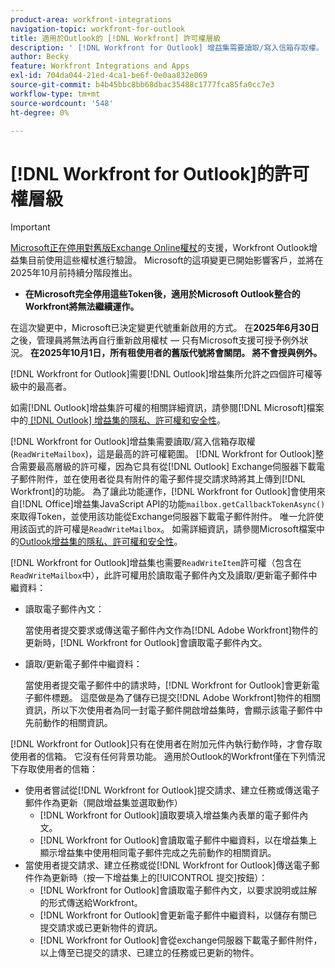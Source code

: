 ```yaml
---
product-area: workfront-integrations
navigation-topic: workfront-for-outlook
title: 適用於Outlook的 [!DNL Workfront] 許可權層級
description: ' [!DNL Workfront for Outlook] 增益集需要讀取/寫入信箱存取權。  [!DNL Workfront for Outlook] 整合需要最高層級的許可權，因為它具有從Outlook Exchange伺服器下載電子郵件附件，並在使用者從具有附件的電子郵件提交請求時將其上傳到 [!DNL Workfront]的功能。'
author: Becky
feature: Workfront Integrations and Apps
exl-id: 704da044-21ed-4ca1-be6f-0e0aa832e069
source-git-commit: b4b45bbc8bb68dbac35488c1777fca85fa0cc7e3
workflow-type: tm+mt
source-wordcount: '548'
ht-degree: 0%

---
```


# [!DNL Workfront for Outlook]的許可權層級

>[!IMPORTANT]
>
>[Microsoft正在停用對舊版Exchange Online權杖](https://learn.microsoft.com/en-us/office/dev/add-ins/outlook/faq-nested-app-auth-outlook-legacy-tokens)的支援，Workfront Outlook增益集目前使用這些權杖進行驗證。 Microsoft的這項變更已開始影響客戶，並將在2025年10月前持續分階段推出。
>
>* **在Microsoft完全停用這些Token後，適用於Microsoft Outlook整合的Workfront將無法繼續運作。**
>
>在這次變更中，Microsoft已決定變更代號重新啟用的方式。 在&#x200B;**2025年6月30日**&#x200B;之後，管理員將無法再自行重新啟用權杖 — 只有Microsoft支援可授予例外狀況。 **在2025年10月1日，所有租使用者的舊版代號將會關閉。 將不會授與例外。**


[!DNL Workfront for Outlook]需要[!DNL Outlook]增益集所允許之四個許可權等級中的最高者。

如需[!DNL Outlook]增益集許可權的相關詳細資訊，請參閱[!DNL Microsoft]檔案中的[ [!DNL Outlook] 增益集的隱私、許可權和安全性](https://docs.microsoft.com/en-us/office/dev/add-ins/outlook/privacy-and-security)。

[!DNL Workfront for Outlook]增益集需要讀取/寫入信箱存取權(`ReadWriteMailbox`)，這是最高的許可權範圍。
[!DNL Workfront for Outlook]整合需要最高層級的許可權，因為它具有從[!DNL Outlook] Exchange伺服器下載電子郵件附件，並在使用者從具有附件的電子郵件提交請求時將其上傳到[!DNL Workfront]的功能。 為了讓此功能運作，[!DNL Workfront for Outlook]會使用來自[!DNL Office]增益集JavaScript API的功能`mailbox.getCallbackTokenAsync()`來取得Token，並使用該功能從Exchange伺服器下載電子郵件附件。 唯一允許使用該函式的許可權是`ReadWriteMailbox`。 如需詳細資訊，請參閱Microsoft檔案中的[Outlook增益集的隱私、許可權和安全性](https://docs.microsoft.com/en-us/office/dev/add-ins/outlook/privacy-and-security)。

[!DNL Workfront for Outlook]增益集也需要`ReadWriteItem`許可權（包含在`ReadWriteMailbox`中），此許可權用於讀取電子郵件內文及讀取/更新電子郵件中繼資料：

* 讀取電子郵件內文：

  當使用者提交要求或傳送電子郵件內文作為[!DNL Adobe Workfront]物件的更新時，[!DNL Workfront for Outlook]會讀取電子郵件內文。
* 讀取/更新電子郵件中繼資料：

  當使用者提交電子郵件中的請求時，[!DNL Workfront for Outlook]會更新電子郵件標題。 這麼做是為了儲存已提交[!DNL Adobe Workfront]物件的相關資訊，所以下次使用者為同一封電子郵件開啟增益集時，會顯示該電子郵件中先前動作的相關資訊。

[!DNL Workfront for Outlook]只有在使用者在附加元件內執行動作時，才會存取使用者的信箱。 它沒有任何背景功能。 適用於Outlook的Workfront僅在下列情況下存取使用者的信箱：

* 使用者嘗試從[!DNL Workfront for Outlook]提交請求、建立任務或傳送電子郵件作為更新（開啟增益集並選取動作）
   * [!DNL Workfront for Outlook]讀取要填入增益集內表單的電子郵件內文。
   * [!DNL Workfront for Outlook]會讀取電子郵件中繼資料，以在增益集上顯示增益集中使用相同電子郵件完成之先前動作的相關資訊。
* 當使用者提交請求、建立任務或從[!DNL Workfront for Outlook]傳送電子郵件作為更新時（按一下增益集上的[!UICONTROL 提交]按鈕）：
   * [!DNL Workfront for Outlook]會讀取電子郵件內文，以要求說明或註解的形式傳送給Workfront。
   * [!DNL Workfront for Outlook]會更新電子郵件中繼資料，以儲存有關已提交請求或已更新物件的資訊。
   * [!DNL Workfront for Outlook]會從exchange伺服器下載電子郵件附件，以上傳至已提交的請求、已建立的任務或已更新的物件。
